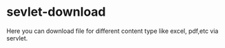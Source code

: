 # sevlet-download
Here you can download file for different content type like excel, pdf,etc via servlet.
